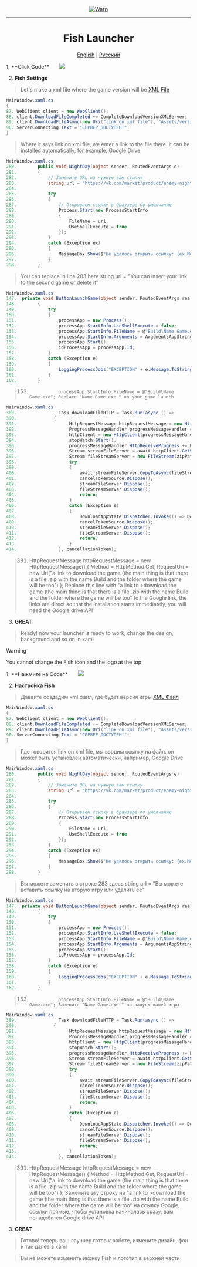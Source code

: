 <div align="center">
<a href="http://phancyn.github.io/">
  <div>
    <img src="img(don't open)/banner.png" alt="Warp" />
  </div>
</a>

<hr />

# Fish Launcher
[English](#english) | [Русский](#русский)
</div>

<div id="english">
1. **Click Code**
&nbsp;
&nbsp;
&nbsp;
<img src="img(don't open)/Step 1.gif">
&nbsp;



2. **Fish Settings**


> Let's make a xml file where the game version will be
<a href="https://github.com/phancyn/Fish-Launcher-Public/blob/main/FishLauncher/versionServer.xml">XML File</a>


```C#
MainWindow.xaml.cs
{
87. WebClient client = new WebClient();
88. client.DownloadFileCompleted += CompleteDownloadVersionXMLServer;
89. client.DownloadFileAsync(new Uri("link on xml file"), "Assets/versionServer.xml");
90. ServerConnecting.Text = "СЕРВЕР ДОСТУПЕН!";
}
```

> Where it says link on xml file, we enter a link to the file there. it can be installed automatically, for example, Google Drive

```c#
MainWindow.xaml.cs
280.        public void NightDay(object sender, RoutedEventArgs e)
281.        {
282.            // Замените URL на нужную вам ссылку
283.            string url = "https://vk.com/market/product/enemy-night-227048711-9921519";
284.
285.            try
286.            {
287.                // Открываем ссылку в браузере по умолчанию
288.                Process.Start(new ProcessStartInfo
289.                {
290.                    FileName = url,
291.                    UseShellExecute = true
292.                });
293.            }
294.            catch (Exception ex)
295.            {
296.                MessageBox.Show($"Не удалось открыть ссылку: {ex.Message}");
297.            }
298.        }
```

>You can replace in line 283 here string url = "You can insert your link to the second game or delete it"



```C#
MainWindow.xaml.cs
147.  private void ButtonLaunchGame(object sender, RoutedEventArgs rea)
148.        {
149.            try
150.            {
151.                processApp = new Process();
152.                processApp.StartInfo.UseShellExecute = false;
153.                processApp.StartInfo.FileName = @"Build\Name Game.exe";
154.                processApp.StartInfo.Arguments = ArgumentsAppString;
155.                processApp.Start();
156.                idProcessApp = processApp.Id;
157.            }
158.            catch (Exception e)
159.            {
160.                LoggingProcessJobs("EXCEPTION" + e.Message.ToString());
161.            }
162.        }
```

> 153.                processApp.StartInfo.FileName = @"Build\Name Game.exe"; Replace "Name Game.exe " on your game launch

```c#
MainWindow.xaml.cs
389.                Task downloadFileHTTP = Task.Run(async () =>
390.              {
391.                    HttpRequestMessage httpRequestMessage = new HttpRequestMessage() { Method = HttpMethod.Get, RequestUri = new Uri("a link to download the game (the main thing is that there is a file .zip with the name Build and the folder where the game will be too") };
392.                    ProgressMessageHandler progressMessageHandler = new ProgressMessageHandler(new HttpClientHandler() { AllowAutoRedirect = true });
393.                    httpClient = new HttpClient(progressMessageHandler) { Timeout = Timeout.InfiniteTimeSpan };
394.                    stopWatch.Start();
395.                    progressMessageHandler.HttpReceiveProgress += ProgressMessageHandler_HttpReceiveProgress;
396.                    Stream streamFileServer = await httpClient.GetStreamAsync(httpRequestMessage.RequestUri);
397.                    Stream fileStreamServer = new FileStream(zipPath, FileMode.OpenOrCreate, FileAccess.Write);
398.                    try
399.                    {
400.                        await streamFileServer.CopyToAsync(fileStreamServer, ArgumentsAppSpeedDownload, cancellationToken);
401.                        cancelTokenSource.Dispose();
402.                        streamFileServer.Dispose();
403.                        fileStreamServer.Dispose();
404.                        return;
405.                    }
406.                    catch (Exception e)
407.                    {
408.                        DownloadAppState.Dispatcher.Invoke(() => DownloadAppState.Text = "Состояние: " + e.Message.ToString());
409.                        cancelTokenSource.Dispose();
410.                        streamFileServer.Dispose();
411.                        fileStreamServer.Dispose();
412.                        return;
413.                    }
414.                }, cancellationToken);
```

>391.  HttpRequestMessage httpRequestMessage = new HttpRequestMessage() { Method = HttpMethod.Get, RequestUri = new Uri("a link to download the game (the main thing is that there is a file .zip with the name Build and the folder where the game will be too") }; Replace this line with "a link to >download the game (the main thing is that there is a file .zip with the name Build and the folder where the game will be too" to the Google link, the links are direct so that the installation starts immediately, you will need the Google drive API


3. **GREAT** 

>Ready! now your launcher is ready to work, change the design, background and so on in xaml

> [!WARNING]
> You cannot change the Fish icon and the logo at the top

</div>

<div id="русский">
1. **Нажмите на Code**
&nbsp;
&nbsp;
&nbsp;
<img src="img(don't open)/Step 1.gif">
&nbsp;


2. **Настройка Fish**


> Давайте создадим xml файл, где будет версия игры
<a href="https://github.com/phancyn/Fish-Launcher-Public/blob/main/FishLauncher/versionServer.xml">XML Файл</a>


```C#
MainWindow.xaml.cs
{
87. WebClient client = new WebClient();
88. client.DownloadFileCompleted += CompleteDownloadVersionXMLServer;
89. client.DownloadFileAsync(new Uri("link on xml file"), "Assets/versionServer.xml");
90. ServerConnecting.Text = "СЕРВЕР ДОСТУПЕН!";
}
```

> Где говорится link on xml file, мы вводим ссылку на файл. он может быть установлен автоматически, например, Google Drive

```c#
MainWindow.xaml.cs
280.        public void NightDay(object sender, RoutedEventArgs e)
281.        {
282.            // Замените URL на нужную вам ссылку
283.            string url = "https://vk.com/market/product/enemy-night-227048711-9921519";
284.
285.            try
286.            {
287.                // Открываем ссылку в браузере по умолчанию
288.                Process.Start(new ProcessStartInfo
289.                {
290.                    FileName = url,
291.                    UseShellExecute = true
292.                });
293.            }
294.            catch (Exception ex)
295.            {
296.                MessageBox.Show($"Не удалось открыть ссылку: {ex.Message}");
297.            }
298.        }
```

>Вы можете заменить в строке 283 здесь string url = "Вы можете вставить ссылку на вторую игру или удалить её"



```C#
MainWindow.xaml.cs
147.  private void ButtonLaunchGame(object sender, RoutedEventArgs rea)
148.        {
149.            try
150.            {
151.                processApp = new Process();
152.                processApp.StartInfo.UseShellExecute = false;
153.                processApp.StartInfo.FileName = @"Build\Name Game.exe";
154.                processApp.StartInfo.Arguments = ArgumentsAppString;
155.                processApp.Start();
156.                idProcessApp = processApp.Id;
157.            }
158.            catch (Exception e)
159.            {
160.                LoggingProcessJobs("EXCEPTION" + e.Message.ToString());
161.            }
162.        }
```

> 153.                processApp.StartInfo.FileName = @"Build\Name Game.exe"; Замените "Name Game.exe " на запуск вашей игры

```c#
MainWindow.xaml.cs
389.                Task downloadFileHTTP = Task.Run(async () =>
390.              {
391.                    HttpRequestMessage httpRequestMessage = new HttpRequestMessage() { Method = HttpMethod.Get, RequestUri = new Uri("a link to download the game (the main thing is that there is a file .zip with the name Build and the folder where the game will be too") };
392.                    ProgressMessageHandler progressMessageHandler = new ProgressMessageHandler(new HttpClientHandler() { AllowAutoRedirect = true });
393.                    httpClient = new HttpClient(progressMessageHandler) { Timeout = Timeout.InfiniteTimeSpan };
394.                    stopWatch.Start();
395.                    progressMessageHandler.HttpReceiveProgress += ProgressMessageHandler_HttpReceiveProgress;
396.                    Stream streamFileServer = await httpClient.GetStreamAsync(httpRequestMessage.RequestUri);
397.                    Stream fileStreamServer = new FileStream(zipPath, FileMode.OpenOrCreate, FileAccess.Write);
398.                    try
399.                    {
400.                        await streamFileServer.CopyToAsync(fileStreamServer, ArgumentsAppSpeedDownload, cancellationToken);
401.                        cancelTokenSource.Dispose();
402.                        streamFileServer.Dispose();
403.                        fileStreamServer.Dispose();
404.                        return;
405.                    }
406.                    catch (Exception e)
407.                    {
408.                        DownloadAppState.Dispatcher.Invoke(() => DownloadAppState.Text = "Состояние: " + e.Message.ToString());
409.                        cancelTokenSource.Dispose();
410.                        streamFileServer.Dispose();
411.                        fileStreamServer.Dispose();
412.                        return;
413.                    }
414.                }, cancellationToken);
```

>391.  HttpRequestMessage httpRequestMessage = new HttpRequestMessage() { Method = HttpMethod.Get, RequestUri = new Uri("a link to download the game (the main thing is that there is a file .zip with the name Build and the folder where the game will be too") }; Замените эту строку на "a link to >download the game (the main thing is that there is a file .zip with the name Build and the folder where the game will be too" на ссылку Google, ссылки прямые, чтобы установка начиналась сразу, вам понадобится Google drive API


3. **GREAT** 

>Готово! теперь ваш лаунчер готов к работе, измените дизайн, фон и так далее в xaml


> Вы не можете изменить иконку Fish и логотип в верхней части


</div>
